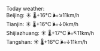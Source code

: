 Today weather:  
Beijing: ☀️ 🌡️+16°C 🌬️↘11km/h  
Tianjin: ☀️ 🌡️+16°C 🌬️↓0km/h  
Shijiazhuang: ☀️ 🌡️+17°C 🌬️↖11km/h  
Tangshan: ☀️ 🌡️+16°C 🌬️↓11km/h  
